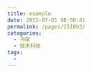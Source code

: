 ```yaml
---
title: example
date: 2022-07-01 08:50:41
permalink: /pages/2510b3/
categories:
  - 书架
  - 技术科技
tags:
  - 
---
```



<!-- more -->

<BookShelf
album=""
title=""
author=""
intro=""
:tags="['', '']"
publisher=""
lang="中文"
:pages="0"
link=""
douban=""
/>
